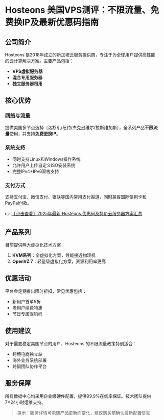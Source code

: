 # Hosteons 美国VPS测评：不限流量、免费换IP及最新优惠码指南

## 公司简介

Hosteons 是2018年成立的新加坡云服务提供商，专注于为全球用户提供高性能的云计算解决方案。主要产品包括：

- **VPS虚拟服务器**
- **混合专用服务器**
- **独立服务器租用**

## 核心优势

### 网络与流量
提供美国多节点选择（洛杉矶/纽约/杰克逊维尔/拉斯维加斯），全系列产品**不限流量**使用，并支持**免费更换IP**。

### 系统支持
- 同时支持Linux和Windows操作系统
- 允许用户上传自定义ISO安装系统
- 完整IPv4+IPv6双栈支持

### 支付方式
支持支付宝、微信支付、银联等国内常用支付渠道，同时兼容国际信用卡和PayPal付款。

👉 [【点击查看】2025年最新 Hosteons 优惠码及特价云服务器方案汇总](https://bit.ly/hosteons)

## 产品系列
目前提供两大虚拟化技术方案：

1. **KVM系列**：全虚拟化方案，性能接近物理机
2. **OpenVZ 7**：轻量级虚拟化方案，资源利用率更高

## 优惠活动
平台会定期推出限时折扣，常见优惠包括：
- 新用户首单5折
- 老用户续费特惠
- 节日专属促销码

## 使用建议
对于需要稳定美国节点的用户，Hosteons 的不限流量政策特别适合：
- 跨境电商独立站
- 海外业务系统部署
- 跨国团队协作平台

## 服务保障
所有数据中心均采用企业级硬件配置，提供99.9%在线率保证。技术团队提供7×24小时运维支持。

> 提示：服务详情可能随产品更新而变化，建议购买前确认最新配置信息